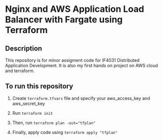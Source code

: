 # Nginx and AWS Application Load Balancer with Fargate using Terraform

## Description

This repository is for minor assigment code for IF4031 Distributed Application Development. It is also my first hands on project on AWS cloud and terraform.

## To run this repository

1. Create ```terraform.tfvars``` file and specify your aws_access_key and aws_secret_key

2. Run ```terraform init```
3. Then, run ```terraform plan -out="tfplan"```
4. Finally, apply code using ```terraform apply "tfplan"```

